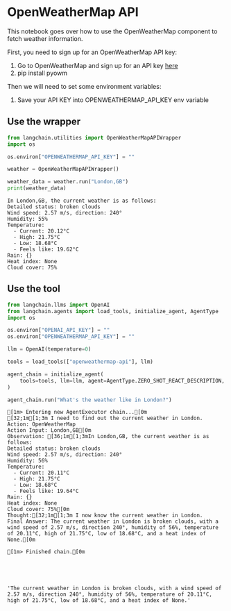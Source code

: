 # OpenWeatherMap API

This notebook goes over how to use the OpenWeatherMap component to fetch weather information.

First, you need to sign up for an OpenWeatherMap API key:

1. Go to OpenWeatherMap and sign up for an API key [here](https://openweathermap.org/api/)
2. pip install pyowm

Then we will need to set some environment variables:
1. Save your API KEY into OPENWEATHERMAP_API_KEY env variable

## Use the wrapper


```python
from langchain.utilities import OpenWeatherMapAPIWrapper
import os

os.environ["OPENWEATHERMAP_API_KEY"] = ""

weather = OpenWeatherMapAPIWrapper()
```


```python
weather_data = weather.run("London,GB")
print(weather_data)
```

    In London,GB, the current weather is as follows:
    Detailed status: broken clouds
    Wind speed: 2.57 m/s, direction: 240°
    Humidity: 55%
    Temperature: 
      - Current: 20.12°C
      - High: 21.75°C
      - Low: 18.68°C
      - Feels like: 19.62°C
    Rain: {}
    Heat index: None
    Cloud cover: 75%
    

## Use the tool


```python
from langchain.llms import OpenAI
from langchain.agents import load_tools, initialize_agent, AgentType
import os

os.environ["OPENAI_API_KEY"] = ""
os.environ["OPENWEATHERMAP_API_KEY"] = ""

llm = OpenAI(temperature=0)

tools = load_tools(["openweathermap-api"], llm)

agent_chain = initialize_agent(
    tools=tools, llm=llm, agent=AgentType.ZERO_SHOT_REACT_DESCRIPTION, verbose=True
)
```


```python
agent_chain.run("What's the weather like in London?")
```

    
    
    [1m> Entering new AgentExecutor chain...[0m
    [32;1m[1;3m I need to find out the current weather in London.
    Action: OpenWeatherMap
    Action Input: London,GB[0m
    Observation: [36;1m[1;3mIn London,GB, the current weather is as follows:
    Detailed status: broken clouds
    Wind speed: 2.57 m/s, direction: 240°
    Humidity: 56%
    Temperature: 
      - Current: 20.11°C
      - High: 21.75°C
      - Low: 18.68°C
      - Feels like: 19.64°C
    Rain: {}
    Heat index: None
    Cloud cover: 75%[0m
    Thought:[32;1m[1;3m I now know the current weather in London.
    Final Answer: The current weather in London is broken clouds, with a wind speed of 2.57 m/s, direction 240°, humidity of 56%, temperature of 20.11°C, high of 21.75°C, low of 18.68°C, and a heat index of None.[0m
    
    [1m> Finished chain.[0m
    




    'The current weather in London is broken clouds, with a wind speed of 2.57 m/s, direction 240°, humidity of 56%, temperature of 20.11°C, high of 21.75°C, low of 18.68°C, and a heat index of None.'


